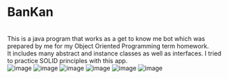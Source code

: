 # BanKan
<br>This is a java program that works as a get to know me bot which was prepared by me for my Object Oriented Programming term homework.
<br>It includes many abstract and instance classes as well as interfaces. I tried to practice SOLID principles with this app.
<br>
![image](https://github.com/Aleyna-B/OOP_TermHw/assets/122743833/15dccb7d-7ff2-46c0-8520-5ae46389b88b)
![image](https://github.com/Aleyna-B/OOP_TermHw/assets/122743833/bd2bddd0-64ba-45fc-9bcb-435f7413429a)
![image](https://github.com/Aleyna-B/OOP_TermHw/assets/122743833/b5281d85-a806-42d9-95b8-b9f7c12fa79d)
![image](https://github.com/Aleyna-B/OOP_TermHw/assets/122743833/fa506698-f64b-41f6-b8a0-cf52e51f9f8e)
![image](https://github.com/Aleyna-B/OOP_TermHw/assets/122743833/78510753-d56a-46f2-912f-55fdb203c0bf)
![image](https://github.com/Aleyna-B/OOP_TermHw/assets/122743833/c755f809-87dc-4e8e-8c1d-e356e0bdfaed)
